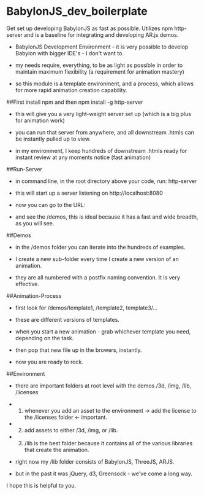 # BabylonJS_dev_boilerplate
Get set up developing BabylonJS as fast as possible. Utilizes npm http-server and is a baseline for integrating and developing AR.js demos.

- BabylonJS Development Environment - it is very possible to develop Babylon with bigger IDE's - I don't want to.

- my needs require, everything, to be as light as possible in order to maintain maximum flexibility (a requirement for animation mastery)

- so this module is a template environment, and a process, which allows for more rapid animation creation capability.


##First install npm and then npm install -g http-server

 - this will give you a very light-weight server set up (which is a big plus for animation work)

 - you can run that server from anywhere, and all downstream .htmls can be instantly pulled up to view.

 - in my environment, I keep hundreds of downstream .htmls ready for instant review at any moments notice (fast animation)

 ##Run-Server 

 - in command line, in the root directory above your code, run: http-server

 - this will start up a server listening on http://localhost:8080

 - now you can go to the URL:  

 - and see the /demos, this is ideal because it has a fast and wide breadth, as you will see.

 ##Demos

 - in the /demos folder you can iterate into the hundreds of examples.

 - I create a new sub-folder every time I create a new version of an animation.

 - they are all numbered with a postfix naming convention. It is very effective.

 ##Animation-Process

 - first look for /demos/template1, /template2, template3/...

 - these are different versions of templates.

 - when you start a new animation - grab whichever template you need, depending on the task.

 - then pop that new file up in the browers, instantly.

 - now you are ready to rock.

 ##Environment

 - there are important folders at root level with the demos /3d, /img, /lib, /licenses

 - 1. whenever you add an asset to the environment -> add the license to the /licenses folder <- important.
 
 - 2. add assets to either /3d, /img, or /lib.

 - 3. /lib is the best folder because it contains all of the various libraries that create the animation.

 - right now my /lib folder consists of BabylonJS, ThreeJS, ARJS.

 - but in the past it was jQuery, d3, Greensock - we've come a long way.


 I hope this is helpful to you. 